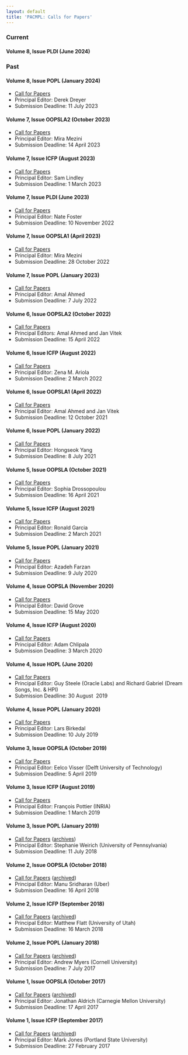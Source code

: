 ```yaml
---
layout: default
title: 'PACMPL: Calls for Papers'
---
```

### Current

#### Volume 8, Issue PLDI (June 2024)



### Past

#### Volume 8, Issue POPL (January 2024)

 * [Call for Papers](https://popl24.sigplan.org/track/POPL-2024-popl-research-papers)
 * Principal Editor: Derek Dreyer
 * Submission Deadline: 11 July 2023

#### Volume 7, Issue OOPSLA2 (October 2023)

 * [Call for Papers](https://2023.splashcon.org/track/splash-2023-oopsla)
 * Principal Editor: Mira Mezini
 * Submission Deadline:  14 April 2023

#### Volume 7, Issue ICFP (August 2023)

 * [Call for Papers](https://icfp23.sigplan.org/track/icfp-2023-papers#Call-for-Papers)
 * Principal Editor: Sam Lindley
 * Submission Deadline: 1 March 2023

#### Volume 7, Issue PLDI (June 2023)

 * [Call for Papers](https://pldi23.sigplan.org/track/pldi-2023-pldi)
 * Principal Editor: Nate Foster
 * Submission Deadline: 10 November 2022

#### Volume 7, Issue OOPSLA1 (April 2023)

 * [Call for Papers](https://2023.splashcon.org/track/splash-2023-oopsla)
 * Principal Editor: Mira Mezini
 * Submission Deadline: 28 October 2022

#### Volume 7, Issue POPL (January 2023)

* [Call for Papers](https://popl23.sigplan.org/track/POPL-2023-popl-research-papers#POPL-2023-Call-for-Papers)
* Principal Editor: Amal Ahmed
* Submission Deadline: 7 July 2022

#### Volume 6, Issue OOPSLA2 (October 2022)

 * [Call for Papers](https://2022.splashcon.org/track/splash-2022-oopsla?#Call-for-Papers)
 * Principal Editors: Amal Ahmed and Jan Vitek
 * Submission Deadline: 15 April 2022

#### Volume 6, Issue ICFP (August 2022)

* [Call for Papers](https://icfp22.sigplan.org/track/icfp-2022-papers#Call-for-Papers)
* Principal Editor: Zena M. Ariola
* Submission Deadline: 2 March 2022

#### Volume 6, Issue OOPSLA1 (April 2022)

* [Call for Papers](https://2022.splashcon.org/track/splash-2022-oopsla#Call-for-Papers)
* Principal Editor: Amal Ahmed and Jan Vitek
* Submission Deadline: 12 October 2021

#### Volume 6, Issue POPL (January 2022)

* [Call for Papers](https://popl22.sigplan.org/track/POPL-2022-popl-research-papers#POPL-2022-Call-for-Papers)
* Principal Editor: Hongseok Yang
* Submission Deadline: 8 July 2021

#### Volume 5, Issue OOPSLA (October 2021)

* [Call for Papers](https://2021.splashcon.org/track/splash-2021-oopsla#Call-for-Papers)
* Principal Editor: Sophia Drossopoulou
* Submission Deadline: 16 April 2021

#### Volume 5, Issue ICFP (August 2021)

* [Call for Papers](https://icfp21.sigplan.org/track/icfp-2021-papers#Call-for-Papers)
* Principal Editor: Ronald Garcia
* Submission Deadline: 2 March 2021

#### Volume 5, Issue POPL (January 2021)

* [Call for Papers](https://popl21.sigplan.org/track/POPL-2021-research-papers#POPL-2021-Call-for-Papers)
* Principal Editor: Azadeh Farzan
* Submission Deadline: 9 July 2020

#### Volume 4, Issue OOPSLA (November 2020)

* [Call for Papers](https://2020.splashcon.org/track/splash-2020-oopsla#Call-for-Papers)
* Principal Editor: David Grove
* Submission Deadline: 15 May 2020

#### Volume 4, Issue ICFP (August 2020)

* [Call for Papers](https://icfp20.sigplan.org/track/icfp-2020-papers#Call-for-Papers)
* Principal Editor: Adam Chlipala
* Submission Deadline: 3 March 2020

#### Volume 4, Issue HOPL (June 2020)

* [Call for Papers](https://hopl4.sigplan.org/track/hopl-4-papers#Call-for-Papers)
* Principal Editor: Guy Steele (Oracle Labs) and Richard Gabriel (Dream Songs, Inc. & HPI)
* Submission Deadline: 30 August  2019

#### Volume 4, Issue POPL (January 2020)

* [Call for Papers](https://popl20.sigplan.org/track/POPL-2020-Research-Papers#POPL-2020-Call-for-Papers)
* Principal Editor: Lars Birkedal
* Submission Deadline: 10 July 2019

#### Volume 3, Issue OOPSLA (October 2019)

* [Call for Papers](https://conf.researchr.org/track/splash-2019/splash-2019-oopsla)
* Principal Editor: Eelco Visser (Delft University of Technology)
* Submission Deadline: 5 April 2019

#### Volume 3, Issue ICFP (August 2019)

* [Call for Papers](https://icfp19.sigplan.org/track/icfp-2019-papers)
* Principal Editor: François Pottier (INRIA)
* Submission Deadline: 1 March 2019

#### Volume 3, Issue POPL (January 2019)

* [Call for Papers](https://popl19.sigplan.org/track/POPL-2019-Research-Papers#POPL-2019-Call-for-Papers) ([archives](https://dl.acm.org/pdf/vol3_popl_cfp.pdf))
* Principal Editor: Stephanie Weirich (University of Pennsylvania)
* Submission Deadline: 11 July 2018

#### Volume 2, Issue OOPSLA (October 2018)

* [Call for Papers](https://conf.researchr.org/track/splash-2018/splash-2018-OOPSLA) ([archived](https://dl.acm.org/pdf/vol2_oopsla_cfp.pdf))
* Principal Editor: Manu Sridharan (Uber)
* Submission Deadline: 16 April 2018

#### Volume 2, Issue ICFP (September 2018)

* [Call for Papers](https://icfp18.sigplan.org/track/icfp-2018-papers) ([archived](https://dl.acm.org/pdf/vol2_icfp_cfp.pdf))
* Principal Editor: Matthew Flatt (University of Utah)
* Submission Deadline: 16 March 2018

#### Volume 2, Issue POPL (January 2018)

* [Call for Papers](http://popl18.sigplan.org/track/POPL-2018-papers#Call-for-Papers) ([archived](https://dl.acm.org/pdf/vol2_popl_cfp.pdf))
* Principal Editor: Andrew Myers (Cornell University)
* Submission Deadline: 7 July 2017

#### Volume 1, Issue OOPSLA (October 2017)

* [Call for Papers](http://2017.splashcon.org/track/splash-2017-OOPSLA#Call-for-Papers) ([archived](https://dl.acm.org/pdf/vol1_oopsla_cfp.pdf))
* Principal Editor: Jonathan Aldrich (Carnegie Mellon University)
* Submission Deadline: 17 April 2017

#### Volume 1, Issue ICFP (September 2017)

* [Call for Papers](http://icfp17.sigplan.org/track/icfp-2017-papers#Call-for-Papers) ([archived](https://dl.acm.org/pdf/vol1_icfp_cfp.pdf))
* Principal Editor: Mark Jones (Portland State University)
* Submission Deadline: 27 February 2017
